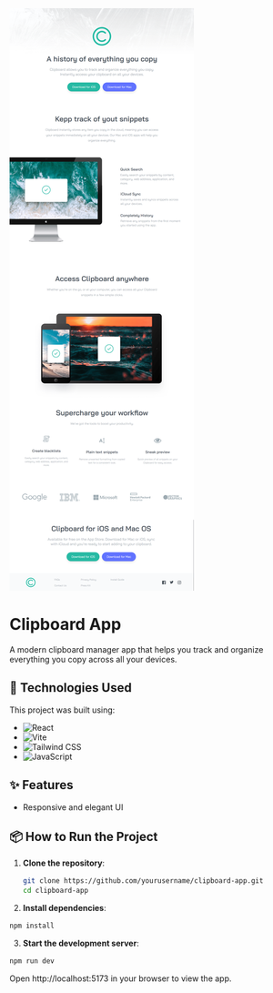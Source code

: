 ![alt text](./public/clipboard.png)

# Clipboard App

A modern clipboard manager app that helps you track and organize everything you copy across all your devices.

## 🚀 Technologies Used

This project was built using:

- ![React](https://img.shields.io/badge/React-61DAFB?style=for-the-badge&logo=react&logoColor=white)
- ![Vite](https://img.shields.io/badge/Vite-646CFF?style=for-the-badge&logo=vite&logoColor=white)
- ![Tailwind CSS](https://img.shields.io/badge/Tailwind%20CSS-38B2AC?style=for-the-badge&logo=tailwind-css&logoColor=white)
- ![JavaScript](https://img.shields.io/badge/JavaScript-F7DF1E?style=for-the-badge&logo=javascript&logoColor=black)

## ✨ Features

- Responsive and elegant UI

## 📦 How to Run the Project

1. **Clone the repository**:

   ```bash
   git clone https://github.com/yourusername/clipboard-app.git
   cd clipboard-app
   ```

2. **Install dependencies**:

```bash
npm install
```

3. **Start the development server**:

```bash
npm run dev
```

Open http://localhost:5173 in your browser to view the app.
